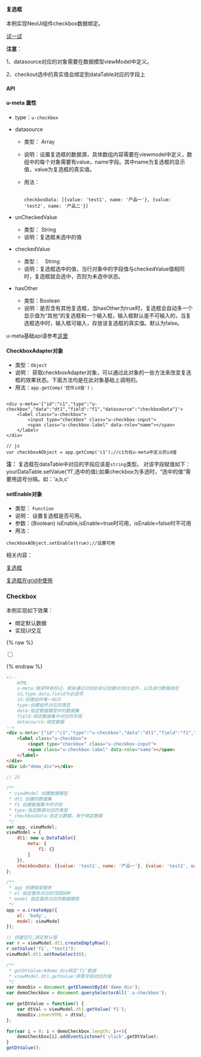 #### 复选框

本例实现NeoUI组件checkbox数据绑定。

[试一试](http://tinper.org/webide/#/demos/kero/checkbox)

**注意**：

1、datasource对应的对象需要在数据模型viewModel中定义。

2、checkout选中的真实值会绑定到dataTable对应的字段上


#### API

#### u-meta 属性

* type：`u-checkbox`

* datasource
	* 类型： Array
	* 说明：设置复选框的数据源，具体数组内容需要在viewmodel中定义，数组中的每个对象需要有value，name字段。其中name为复选框的显示值，value为复选框的真实值。
	* 用法：

		```

		checkboxData: [{value: 'test1', name: '产品一'}, {value: 'test2', name: '产品二'}]

		```
* unCheckedValue
	* 类型： String
	* 说明：复选框未选中的值
* checkedValue
	* 类型：　String
	* 说明：复选框选中的值，当行对象中的字段值与checkedValue值相同时，复选框就会选中，否则为未选中状态。
* hasOther
	* 类型：Boolean
	* 说明：是否含有其他复选框，当hasOther为true时，复选框会自动多一个显示值为“其他”的复选框和一个输入框，输入框默认是不可输入的，当复选框选中时，输入框可输入，存放该复选框的真实值。默认为false。


u-meta基础api请参考[这里](http://tinper.org/dist/kero/docs/moduleapi.html)



#### CheckboxAdapter对象

* 类型：`Object`
* 说明： 获取checkboxAdapter对象，可以通过此对象的一些方法来改变复选框的效果状态。下面方法均是在此对象基础上调用的。
* 用法：`app.getComp('控件id值')；`



```

<div u-meta='{"id":"c1","type":"u-checkbox","data":"dt1","field":"f1","datasource":"checkboxData"}'>
    <label class="u-checkbox">
        <input type="checkbox" class="u-checkbox-input">
        <span class="u-checkbox-label" data-role="name"></span>
    </label>
</div>

// js
var checkboxAObject = app.getComp('c1');//c1为在u-meta中定义的id值

```
**注：** 复选框在dataTable中对应的字段应该是`string`类型。 对该字段赋值如下： yourDataTable.setValue('f1',选中的值);如果checkbox为多选时，“选中的值”需要用逗号分隔。如：'a,b,c'


#### setEnable对象

* 类型： `Function`
* 说明： 设置复选框是否可用。
* 参数：{Boolean} isEnable,isEnable=true时可用，isEnable=false时不可用
* 用法：

```
checkboxAObject.setEnable(true);//设置可用

```



相关内容：

[复选框](http://tinper.org/dist/neoui/global/checkbox.html)    

[复选框在grid中使用](http://tinper.org/webide/#/demos/ui/checkbox)


### Checkbox

本例实现如下效果：

* 绑定默认数据
* 实现UI交互



{% raw %}
<div class="example-content"><!-- 
	HTML
	u-meta:框架特有标记，框架通过识别此标记创建对应UI组件，以及进行数据绑定 
	id,type.data,field为必选项
	id:创建组件唯一标识
	type:创建组件对应的类型
	data:指定数据模型中的数据集
	field:绑定数据集中对应的字段
	datasource:绑定数据
-->
<div u-meta='{"id":"c1","type":"u-checkbox","data":"dt1","field":"f1","datasource":"checkboxData"}'>
    <label class="u-checkbox">
        <input type="checkbox" class="u-checkbox-input">
        <span class="u-checkbox-label" data-role="name"></span>
    </label>
</div>
<div id="demo_div"></div>
</div>



<script>
// JS

/**
 * viewModel 创建数据模型
 * dt1 创建的数据集
 * f1 创建数据集中的字段
 * type:指定数据对应的类型
 * checkboxData:自定义数据，用于绑定数据
 */
var app, viewModel;
viewModel = {
    dt1: new u.DataTable({
        meta: {
            f1: {}
        }
    }),
    checkboxData: [{value: 'test1', name: '产品一'}, {value: 'test2', name: '产品二'}]
};

/**
 * app 创建框架服务
 * el 指定服务对应的顶层DOM
 * model 指定服务对应的数据模型
 */
app = u.createApp({
    el: 'body',
    model: viewModel
});

// 创建空行,绑定默认值
var r = viewModel.dt1.createEmptyRow();
r.setValue('f1', "test1");
viewModel.dt1.setRowSelect(0);

/**
 * getDtValue:#demo_div绑定‘f1’数据
 * viewModel.dt1.getValue:获取字段对应的值
 */
var demoDiv = document.getElementById('demo_div');
var demoCheckbox = document.querySelectorAll('.u-checkbox');

var getDtValue = function() {
    var dtVal = viewModel.dt1.getValue('f1');
    demoDiv.innerHTML = dtVal;
};

for(var i = 0; i < demoCheckbox.length; i++){
	demoCheckbox[i].addEventListener('click',getDtValue);
}
getDtValue();

</script>

{% endraw %}
``` html
<!-- 
	HTML
	u-meta:框架特有标记，框架通过识别此标记创建对应UI组件，以及进行数据绑定 
	id,type.data,field为必选项
	id:创建组件唯一标识
	type:创建组件对应的类型
	data:指定数据模型中的数据集
	field:绑定数据集中对应的字段
	datasource:绑定数据
-->
<div u-meta='{"id":"c1","type":"u-checkbox","data":"dt1","field":"f1","datasource":"checkboxData"}'>
    <label class="u-checkbox">
        <input type="checkbox" class="u-checkbox-input">
        <span class="u-checkbox-label" data-role="name"></span>
    </label>
</div>
<div id="demo_div"></div>

```

``` js
// JS

/**
 * viewModel 创建数据模型
 * dt1 创建的数据集
 * f1 创建数据集中的字段
 * type:指定数据对应的类型
 * checkboxData:自定义数据，用于绑定数据
 */
var app, viewModel;
viewModel = {
    dt1: new u.DataTable({
        meta: {
            f1: {}
        }
    }),
    checkboxData: [{value: 'test1', name: '产品一'}, {value: 'test2', name: '产品二'}]
};

/**
 * app 创建框架服务
 * el 指定服务对应的顶层DOM
 * model 指定服务对应的数据模型
 */
app = u.createApp({
    el: 'body',
    model: viewModel
});

// 创建空行,绑定默认值
var r = viewModel.dt1.createEmptyRow();
r.setValue('f1', "test1");
viewModel.dt1.setRowSelect(0);

/**
 * getDtValue:#demo_div绑定‘f1’数据
 * viewModel.dt1.getValue:获取字段对应的值
 */
var demoDiv = document.getElementById('demo_div');
var demoCheckbox = document.querySelectorAll('.u-checkbox');

var getDtValue = function() {
    var dtVal = viewModel.dt1.getValue('f1');
    demoDiv.innerHTML = dtVal;
};

for(var i = 0; i < demoCheckbox.length; i++){
	demoCheckbox[i].addEventListener('click',getDtValue);
}
getDtValue();

```
